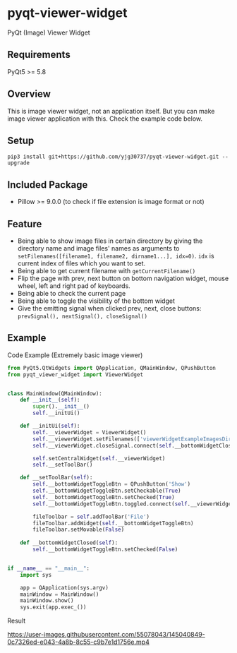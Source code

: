 # pyqt-viewer-widget
PyQt (Image) Viewer Widget

## Requirements
PyQt5 >= 5.8

## Overview
This is image viewer widget, not an application itself. But you can make image viewer application with this. Check the example code below.

## Setup
```pip3 install git+https://github.com/yjg30737/pyqt-viewer-widget.git --upgrade```

## Included Package
* Pillow >= 9.0.0 (to check if file extension is image format or not)

## Feature
* Being able to show image files in certain directory by giving the directory name and image files' names as arguments to ```setFilenames([filename1, filename2, dirname1...], idx=0)```. ```idx``` is current index of files which you want to set.
* Being able to get current filename with ```getCurrentFilename()```
* Flip the page with prev, next button on bottom navigation widget, mouse wheel, left and right pad of keyboards.
* Being able to check the current page
* Being able to toggle the visibility of the bottom widget
* Give the emitting signal when clicked prev, next, close buttons: ```prevSignal(), nextSignal(), closeSignal()```

## Example
Code Example (Extremely basic image viewer)
```python
from PyQt5.QtWidgets import QApplication, QMainWindow, QPushButton
from pyqt_viewer_widget import ViewerWidget


class MainWindow(QMainWindow):
    def __init__(self):
        super().__init__()
        self.__initUi()

    def __initUi(self):
        self.__viewerWidget = ViewerWidget()
        self.__viewerWidget.setFilenames(['viewerWidgetExampleImagesDir']) # directory name which contains a bunch of files
        self.__viewerWidget.closeSignal.connect(self.__bottomWidgetClosed)

        self.setCentralWidget(self.__viewerWidget)
        self.__setToolBar()

    def __setToolBar(self):
        self.__bottomWidgetToggleBtn = QPushButton('Show')
        self.__bottomWidgetToggleBtn.setCheckable(True)
        self.__bottomWidgetToggleBtn.setChecked(True)
        self.__bottomWidgetToggleBtn.toggled.connect(self.__viewerWidget.setBottomWidgetVisible)

        fileToolbar = self.addToolBar('File')
        fileToolbar.addWidget(self.__bottomWidgetToggleBtn)
        fileToolbar.setMovable(False)
        
    def __bottomWidgetClosed(self):
        self.__bottomWidgetToggleBtn.setChecked(False)


if __name__ == "__main__":
    import sys

    app = QApplication(sys.argv)
    mainWindow = MainWindow()
    mainWindow.show()
    sys.exit(app.exec_())
```

Result


https://user-images.githubusercontent.com/55078043/145040849-0c7326ed-e043-4a8b-8c55-c9b7e1d1756e.mp4

